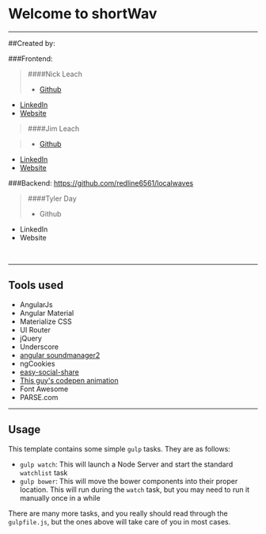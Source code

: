 # Welcome to shortWav
---
##Created by:

###Frontend:

>####Nick Leach
>- [Github](https://github.com/nickleach)
- [LinkedIn](https://www.linkedin.com/pub/nick-leach/bb/599/279)
- [Website](http://www.nickleach.co)



>####Jim Leach

>- [Github](https://github.com/jaleach)
- [LinkedIn](https://www.linkedin.com/pub/james-leach/2b/47b/b)
- [Website](http://www.jimleach.co)

###Backend:
https://github.com/redline6561/localwaves
>####Tyler Day
>- Github
- LinkedIn
- Website

<br/>

---

## Tools used

- AngularJs
- Angular Material
- Materialize CSS
- UI Router
- jQuery
- Underscore
- [angular soundmanager2](https://github.com/perminder-klair/angular-soundmanager2)
- ngCookies
- [easy-social-share](https://github.com/tinacious/angular-easy-social-share)
- [This guy's codepen animation](http://codepen.io/joannaong/pen/olkzh)
- Font Awesome
- PARSE.com

---
## Usage

This template contains some simple `gulp` tasks. They are as follows:


- `gulp watch`: This will launch a Node Server and start the standard `watchlist` task
- `gulp bower`: This will move the bower components into their proper location. This will run during the `watch` task, but you may need to run it manually once in a while

There are many more tasks, and you really should read through the `gulpfile.js`, but the ones above will take care of you in most cases.
